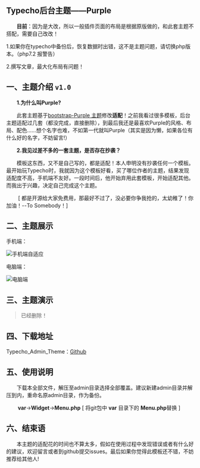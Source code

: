 ## Typecho后台主题——Purple

&emsp;&emsp;**目前**：因为是大改，所以一般插件页面的布局是根据原版做的，和此套主题不搭配，需要自己改改！

1.如果你在typecho中备份后，恢复数据时出错，这不是主题问题，请切换php版本。（php7.2 报警告）

2.撰写文章，最大化布局有问题！

一、主题介绍 `v1.0`
------

&emsp;&emsp;**1.为什么叫Purple?**


&emsp;&emsp;此套主题基于[bootstrap-Purple 主题](https://github.com/BootstrapDash/PurpleAdmin-Free-Admin-Template)修改**适配**！之前我看过很多模板，后台主题适配过几套（都没完成，直接删除），到最后我还是最喜欢Purple的风格、布局、配色......想个名字也难，不如第一代就叫Purple（其实是因为懒，如果各位有什么好的名字，不妨留言!）

&emsp;&emsp;**2.我见过差不多的一套主题，是否存在抄袭？**

&emsp;&emsp;模板这东西，又不是自己写的，都是适配！本人申明没有抄袭任何一个模板。最开始玩Typecho时，我就因为这个模板好看，买了哪位作者的主题，结果发现适配度不高，手机端不友好。一段时间后，他开始弃用此套模板，开始适配其他。而我出于兴趣，决定自己完成这个主题。

&emsp;&emsp; [ 都是开源给大家免费用，那最好不过了，没必要你争我抢的，太幼稚了！你加油！--To Somebody！]

二、主题展示
------

手机端：

![手机端自适应](http://chaizhou.cn/usr/uploads/2020/03/1700638479.png)

电脑端：

![电脑端](http://chaizhou.cn/usr/uploads/2020/03/856718896.png)

三、主题演示
------

> 已经删除！


四、下载地址
------

Typecho_Admin_Theme：[Github](https://github.com/yn-zxj/Typecho_Admin_Theme)

五、使用说明
------

&emsp;&emsp;下载本全部文件，解压至admin目录选择全部覆盖。建议新建admin目录并解压到内，重命名原admin目录，作为备份。

**&emsp;&emsp; var**→**Widget**→**Menu.php**  [  将git包中 **var** 目录下的 **Menu.php**替换  ]



六、结束语
-----
&emsp;&emsp;本主题的适配花的时间也不算太多，假如在使用过程中发现错误或者有什么好的建议，欢迎留言或者到github提交issues。最后如果你觉得此模板还不错，不妨推荐给其他人!

